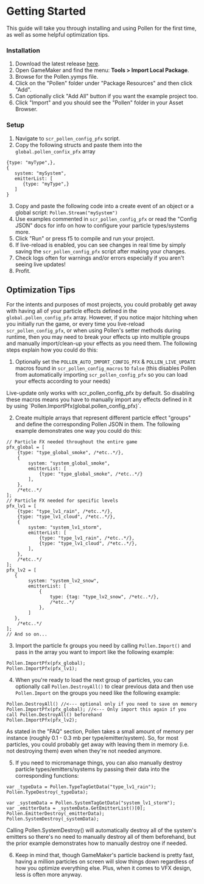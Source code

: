 # Getting Started
This guide will take you through installing and using Pollen for the first time, as well as some helpful optimization tips.

### Installation
1. Download the latest release [here](https://github.com/MorphoMonarchy/Pollen/tree/master).
2. Open GameMaker and find the menu: **Tools > Import Local Package**.
3. Browse for the Pollen.yymps file.
4. Click on the "Pollen" folder under "Package Resources" and then click "Add".
5. Can optionally click "Add All" button if you want the example project too.
6. Click "Import" and you should see the "Pollen" folder in your Asset Browser.

### Setup
1. Navigate to `scr_pollen_config_pfx` script.
2. Copy the following structs and paste them into the `global.pollen_confix_pfx` array

~~~
{type: "myType",},
{
   system: "mySystem",
   emitterList: [
      {type: "myType",}
   ]
}
~~~

3. Copy and paste the following code into a create event of an object or a global script: `Pollen.Stream("mySystem")`
4. Use examples commented in `scr_pollen_config_pfx` or read the "Config JSON" docs for info on how to configure your particle types/systems more.
5. Click "Run" or press f5 to compile and run your project.
6. If live-reload is enabled, you can see changes in real time by simply saving the `scr_pollen_config_pfx` script after making your changes.
7. Check logs often for warnings and/or errors especially if you aren't seeing live updates!
8. Profit.


## Optimization Tips

For the intents and purposes of most projects, you could probably get away with having all of your particle effects defined in the `global.pollen_config_pfx` array. However, if you notice major hitching when you initially run the game, or every time you live-reload `scr_pollen_config_pfx`, or when using Pollen's setter methods during runtime, then you may need to break your effects up into multiple groups and manually import/clean-up your effects as you need them. The following steps explain how you could do this:

1. Optionally set the `POLLEN_AUTO_IMPORT_CONFIG_PFX` & `POLLEN_LIVE_UPDATE` macros found in `scr_pollen_config_macros` to `false` (this disables Pollen from automatically importing `scr_pollen_config_pfx` so you can load your effects according to your needs)

<p class="tip">
    Live-update only works with scr_pollen_config_pfx by default. So disabling these macros means you have to manually import any effects defined in it by using `Pollen.ImportPfx(global.pollen_config_pfx)`.
</p>

2. Create multiple arrays that represent different particle effect "groups" and define the corresponding Pollen JSON in them. The following example demonstrates one way you could do this:

~~~
// Particle FX needed throughout the entire game
pfx_global = [
    {type: "type_global_smoke", /*etc..*/},
    {
        system: "system_global_smoke",
        emitterList: [
            {type: "type_global_smoke", /*etc..*/}
        ],
    },
    /*etc..*/
];
// Particle FX needed for specific levels
pfx_lv1 = [
    {type: "type_lv1_rain", /*etc..*/},
    {type: "type_lv1_cloud", /*etc..*/},
    {
        system: "system_lv1_storm",
        emitterList: [
            {type: "type_lv1_rain", /*etc..*/},
            {type: "type_lv1_cloud", /*etc..*/},
        ],
    },
    /*etc..*/
];
pfx_lv2 = [
   {
        system: "system_lv2_snow",
        emitterList: [
            {
                type: {tag: "type_lv2_snow", /*etc..*/}, 
                /*etc..*/
            },
        ]
   },
    /*etc..*/
];
// And so on...
~~~

3. Import the particle fx groups you need by calling `Pollen.Import()` and pass in the array you want to import like the following example:

~~~
Pollen.ImportPfx(pfx_global);
Pollen.ImportPfx(pfx_lv1);
~~~

4. When you're ready to load the next group of particles, you can optionally call `Pollen.DestroyAll()` to clear previous data and then use `Pollen.Import` on the groups you need like the following example:

~~~
Pollen.DestroyAll() //<--- optional only if you need to save on memory
Pollen.ImportPfx(pfx_global); //<--- Only import this again if you call Pollen.DestroyAll() beforehand
Pollen.ImportPfx(pfx_lv2);
~~~

<p class="warn">
    As stated in the "FAQ" section, Pollen takes a small amount of memory per instance (roughly 0.1 - 0.3 mb per type/emitter/system). So, for most particles, you could probably get away with leaving them in memory (i.e. not destroying them) even when they're not needed anymore.
</p>

5. If you need to micromanage things, you can also manually destroy particle types/emitters/systems by passing their data into the corresponding functions:

~~~
var _typeData = Pollen.TypeTagGetData("type_lv1_rain");
Pollen.TypeDestroy(_typeData);

var _systemData = Pollen.SystemTagGetData("system_lv1_storm");
var _emitterData = _systemData.GetEmitterList()[0];
Pollen.EmitterDestroy(_emitterData);
Pollen.SystemDestroy(_systemData);
~~~

<p class="warn">
    Calling Pollen.SystemDestroy() will automatically destroy all of the system's emitters
    so there's no need to manually destroy all of them beforehand, but the prior example demonstrates
    how to manually destroy one if needed.
</p>

6. Keep in mind that, though GameMaker's particle backend is pretty fast, having a million particles on screen will slow things down regardless of how you optimize everything else. Plus, when it comes to VFX design, less is often more anyway. 


